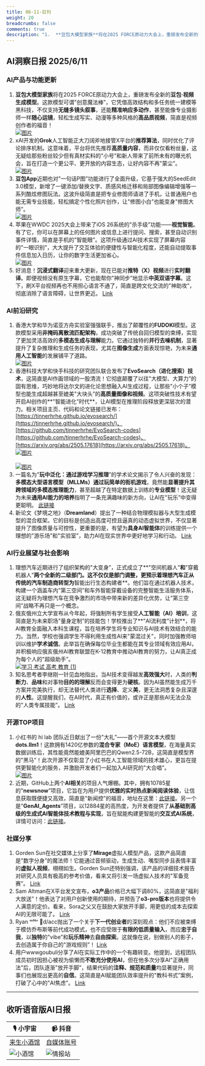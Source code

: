 ```yaml
---
title: 06-11-日刊
weight: 20
breadcrumbs: false
comments: true
description: "1.  **豆包大模型家族**将在2025 FORCE原动力大会上，重磅发布全新的**豆包·视频生成模型**。这款模型可谓\"创意魔法棒”，它凭借高效结构和多任务统一建模等黑科技，不仅支持**无缝多镜头叙事**，还能**精准响应多动作**，甚至能像专业摄影师一样**随心运镜**，轻松生成写实、动漫等多"
---
```


## AI洞察日报 2025/6/11

### **AI产品与功能更新**
1.  **豆包大模型家族**将在2025 FORCE原动力大会上，重磅发布全新的**豆包·视频生成模型**。这款模型可谓"创意魔法棒”，它凭借高效结构和多任务统一建模等黑科技，不仅支持**无缝多镜头叙事**，还能**精准响应多动作**，甚至能像专业摄影师一样**随心运镜**，轻松生成写实、动漫等多种风格的**高品质视频**，简直是视频创作者的福音！
    <br/> [![图片](https://cdn.jsdelivr.net/gh/justlovemaki/imagehub@main/assets/2025/07/news_01jzjack39fh1vfmjh5dkad36n.png)](https://cdn.jsdelivr.net/gh/justlovemaki/imagehub@main/assets/2025/07/news_01jzjack39fh1vfmjh5dkad36n.png) <br/>
2.  xAI开发的**Grok**人工智能正大刀阔斧地接管X平台的**推荐算法**，同时优化了评论排序机制。这意味着，平台将优先推荐**高质量内容**，而非仅仅看粉丝量，这无疑给那些粉丝较少但有真材实料的"小号”和新人带来了前所未有的曝光机会，旨在打造一个更公平、更开放的内容生态，让好内容不再"蒙尘”。
    <br/> [![图片](https://cdn.jsdelivr.net/gh/justlovemaki/imagehub@main/assets/2025/07/news_01jzjac9qdfca97mwzkw9ffvwx.png)](https://cdn.jsdelivr.net/gh/justlovemaki/imagehub@main/assets/2025/07/news_01jzjac9qdfca97mwzkw9ffvwx.png) <br/>
3.  **豆包App**近期也对"一句话P图”功能进行了全面升级，它基于强大的SeedEdit 3.0模型，新增了一键添加/替换文字、质感风格迁移和局部图像编辑增强等一系列酷炫修图玩法。这波升级简直是把专业修图师请进了手机，让普通用户也能无需专业技能，轻松搞定个性化照片创作，让"修图小白”也能变身"修图大师”。
    <br/> [![图片](https://cdn.jsdelivr.net/gh/justlovemaki/imagehub@main/assets/2025/07/news_01jzjac7p9eh8ajkkaabb5m2wn.png)](https://cdn.jsdelivr.net/gh/justlovemaki/imagehub@main/assets/2025/07/news_01jzjac7p9eh8ajkkaabb5m2wn.png) <br/>
4.  苹果在WWDC 2025大会上带来了iOS 26系统的"杀手级”功能——**视觉智能**。有了它，你可以在屏幕上的任何图片或信息上进行提问、搜索，甚至自动识别事件详情，简直是手机的"智能眼”。这项升级通过AI技术实现了屏幕内容的"一眼识别”，大大提升了交互体验的便捷性与智能化程度，还能自动提取事件信息加入日历，让你的数字生活更加省心。
    <br/> [![图片](https://cdn.jsdelivr.net/gh/justlovemaki/imagehub@main/assets/2025/07/news_01jzjac5xve9mtvb635y4n9nw0.png)](https://cdn.jsdelivr.net/gh/justlovemaki/imagehub@main/assets/2025/07/news_01jzjac5xve9mtvb635y4n9nw0.png) <br/>
5.  好消息！**沉浸式翻译**迎来重大更新，现在已能对**推特（X）视频**进行**实时翻译**。即便视频没有原生字幕，它也能帮你"神同步”地显示**中英双语字幕**。这下，刷X平台视频再也不用担心语言不通了，简直是跨文化交流的"神助攻”，彻底消除了语言障碍，让世界更近。
    [Link](https://x.com/imxiaohu/status/1932299897388277804)

### **AI前沿研究**
1.  香港大学和华为诺亚方舟实验室强强联手，推出了颠覆性的**FUDOKI**模型。这款模型采用**非掩码离散流匹配架构**，成功突破了传统自回归模型的束缚，实现了更加灵活高效的**多模态生成与理解**能力。它通过独特的**并行去噪机制**，显著提升了复杂推理和生成任务的表现，尤其在**图像生成**方面表现惊艳，为未来**通用人工智能**的发展铺平了道路。
    <br/> [![图片](https://cdn.jsdelivr.net/gh/justlovemaki/imagehub@main/assets/2025/07/news_01jzjac1q1ecrafkczr1bwxcrq.jpg)](https://cdn.jsdelivr.net/gh/justlovemaki/imagehub@main/assets/2025/07/news_01jzjac1q1ecrafkczr1bwxcrq.jpg) <br/>
2.  香港科技大学和快手科技的研究团队联合发布了**EvoSearch（进化搜索）技术**，这简直是AI作画领域的一股清流！它彻底颠覆了以往"大模型、大算力”的固有思维，巧妙地将达尔文的进化论思想融入AI生成过程，让那些"小个子”模型也能生成超越甚至媲美"大块头”的**高质量图像和视频**。这项突破性技术有望开启AI创作的**"智能进化”时代**，让AI模型在推理阶段释放更深层次的潜力。相关项目主页、代码和论文链接已发布：[https://tinnerhrhe.github.io/evosearch/](https://tinnerhrhe.github.io/evosearch/)、[https://github.com/tinnerhrhe/EvoSearch-codes](https://github.com/tinnerhrhe/EvoSearch-codes)、[https://arxiv.org/abs/2505.17618](https://arxiv.org/abs/2505.17618)。
    <br/> [![图片](https://cdn.jsdelivr.net/gh/justlovemaki/imagehub@main/assets/2025/07/news_01jzjaccg3e97t8ysrk7xwkxz3.png)](https://cdn.jsdelivr.net/gh/justlovemaki/imagehub@main/assets/2025/07/news_01jzjaccg3e97t8ysrk7xwkxz3.png) <br/>
    <br/> [![图片](https://cdn.jsdelivr.net/gh/justlovemaki/imagehub@main/assets/2025/07/news_01jzjacf4veasvrs8mzr4zzchp.png)](https://cdn.jsdelivr.net/gh/justlovemaki/imagehub@main/assets/2025/07/news_01jzjacf4veasvrs8mzr4zzchp.png) <br/>
3.  一篇名为"**玩中泛化：通过游戏学习推理**”的学术论文揭示了令人兴奋的发现：**多模态大型语言模型（MLLMs）**通过玩简单的**街机游戏**，竟然能**显著提升其跨领域的多模态推理能力**，甚至超越了在特定数据上训练的**专业模型**！这无疑为未来**通用AI能力的培养**指明了一条充满趣味的新方向，让AI在"玩乐”中变得更聪明。
    [此链接](https://arxiv.org/abs/2506.08011)
4.  新论文《梦境之地》（**Dreamland**）提出了一种结合物理模拟器与大型生成模型的混合框架。它的目标是创造出高度可控且逼真的动态虚拟世界，不仅显著提升了图像质量与可控性，更重要的是，有望为**具身AI智能体**的训练提供一个理想的"游乐场”和"实验室”，助力AI在现实世界中更好地学习和行动。
    [Link](https://arxiv.org/abs/2506.08006)

### **AI行业展望与社会影响**
1.  理想汽车近期进行了组织架构的"大变身”，正式成立了**"空间机器人”**和**"穿戴机器人”**两个全新的二级部门。这不仅仅是部门调整，更预示着理想汽车正从传统的汽车制造商转型为**智能出行生态构建者**。他们旨在通过机器人技术，构建一个涵盖车内"第三空间”和车外智能穿戴设备的完整智能生活服务体系，这无疑将为理想汽车在竞争激烈的市场中带来新的差异化优势，让"第三空间”战略不再只是一个概念。
2.  俄亥俄州立大学宣布从今年起，将强制所有学生接受**人工智能（AI）培训**，这简直是为未来职场"量身定制”的技能包！学校推出了**"AI流利度”计划**，将AI教育全面融入本科生课程，旨在培养学生将专业知识与AI技术有效结合的能力。当然，学校也强调学生不得利用生成性AI来"蒙混过关”，同时加强教师培训以维护**学术诚信**。此举旨在确保每位毕业生都能在其专业领域有效应用AI，并积极响应俄亥俄州AI教育联盟在K-12教育中推动AI教育的努力，让AI真正成为每个人的"超级助手”。
    <br/> [![学习 考试 高考 教育 (1)](https://cdn.jsdelivr.net/gh/justlovemaki/imagehub@main/assets/2025/07/news_01jzjabyr3em1ttx60p87w5m9z.jpg)](https://cdn.jsdelivr.net/gh/justlovemaki/imagehub@main/assets/2025/07/news_01jzjabyr3em1ttx60p87w5m9z.jpg) <br/>
3.  知名思考者李继刚一针见血地指出，当AI技术变得越发**高效强大**时，人类的**判断力**、**品味**和对事物**目的的理解**反而会变得更为**硬核**。因为AI虽然能生成万千方案并完美执行，却无法替代人类进行**选择**、定义**美**，更无法洞悉复杂且深邃的**人性**。这提醒我们，在AI时代，真正有价值的，或许正是那些AI无法企及的"人类专属技能”。
    [Link](https://m.okjike.com/originalPosts/68480c352b31fa0880f554c5)

### **开源TOP项目**
1.  小红书的 hi lab 团队近日献出了一份"大礼”——首个开源文本大模型**dots.llm1**！这款拥有1420亿参数的**混合专家（MoE）语言模型**，在海量真实数据训练后，其性能竟然能媲美阿里巴巴的Qwen2.5-72B，这简直是模型界的"黑马”！此次开源不仅彰显了小红书在人工智能领域的技术雄心，更旨在提供更智能化的服务，并激励开发者们一起加入AI研究的"大合唱”。
    <br/> [![图片](https://cdn.jsdelivr.net/gh/justlovemaki/imagehub@main/assets/2025/07/news_01jzjabsdsf0e9rcsygkr1n7va.jpg)](https://cdn.jsdelivr.net/gh/justlovemaki/imagehub@main/assets/2025/07/news_01jzjabsdsf0e9rcsygkr1n7va.jpg) <br/>
2.  近期，GitHub上两个**AI相关**的项目人气爆棚。其中，拥有10785星的"**newsnow**”项目，它旨在为用户提供**优雅的实时热点新闻阅读体验**，让信息获取既便捷又高效，简直是"新闻控”的福音，地址在这里：[此链接](https://github.com/ourongxing/newsnow)。另一个是"**GenAI_Agents**”项目，以12884星的高热度，为开发者提供了**从基础到高级的生成式AI智能体技术教程与实现**，旨在赋能构建更智能的**交互式AI系统**，详情可访问：[此链接](https://github.com/NirDiamant/GenAI_Agents)。

### **社媒分享**
1.  Gorden Sun在社交媒体上分享了**Mirage**虚拟人模型产品，这款产品简直是"数字分身”的魔法师！它能通过音频驱动，生成生动、嘴型同步且表情丰富的**虚拟人视频**，栩栩如生。Gorden Sun还特别强调，该产品的详细技术报告对研究人员具有极高的参考价值，看来又将引发一场虚拟人技术的"军备竞赛”。
    [Link](https://x.com/Gorden_Sun/status/1932446920884334635)
2.  Sam Altman在X平台发文宣布，**o3产品**价格已大幅下调80%，这简直是"福利大放送”！他表达了对用户创新使用的期待，并预告了**o3-pro版本**也将提供令人满意的定价。看来，Sora之父又在鼓励大家放开手脚，用更低的成本去探索AI的无限可能了。
    [Link](https://x.com/sama/status/1932434606558462459)
3.  Ryan ᵐᶠᵉʳ 🦄d/acc抛出了一个关于**下一代创业者**的深刻观点：他们不应被束缚于模仿乔布斯等前代成功模式，也不应受限于**有限的低质量输入**，而应**忠于自我**，以**独特**的"vibe”和**玩乐精神**去**自由探索**。这就像在说，别做别人的影子，去创造属于你自己的"游戏规则”！
    [Link](https://x.com/RyanMfer/status/1932387601341984815)
4.  用户wwwgoubuli分享了AI在实际工作中的一个有趣转变。他提到，远程团队成员初时因担心被视为偷懒而**不敢充分使用AI**，但在他多次分享AI"正确用法”后，团队逐渐"放开手脚”，结果代码的**注释、规范和质量**均显著提升，同事们也展现出更高的**自信**。这简直是AI赋能团队效率提升的"教科书式”案例，打破了心中的"AI焦虑”。
    [Link](https://x.com/wwwgoubuli/status/1932358909865480333)

---

## **收听语音版AI日报**

| 🎙️ **小宇宙** | 📹 **抖音** |
| --- | --- |
| [来生小酒馆](https://www.xiaoyuzhoufm.com/podcast/683c62b7c1ca9cf575a5030e)  |   [自媒体账号](https://www.douyin.com/user/MS4wLjABAAAAwpwqPQlu38sO38VyWgw9ZjDEnN4bMR5j8x111UxpseHR9DpB6-CveI5KRXOWuFwG)| 
| ![小酒馆](https://cdn.jsdelivr.net/gh/justlovemaki/imagehub@main/logo/f959f7984e9163fc50d3941d79a7f262.md.png) | ![情报站](https://cdn.jsdelivr.net/gh/justlovemaki/imagehub@main/logo/7fc30805eeb831e1e2baa3a240683ca3.md.png) |